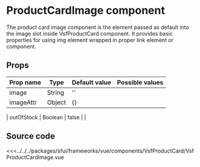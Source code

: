 # ProductCardImage component

The product card image component is the element passed as default into the image slot inside VsfProductCard component. It provides basic properties for using img element wrapped in proper link element or component.   

## Props


| Prop name    | Type     | Default value | Possible values                        |
| ------------ | -------- | ------------- | -------------------------------------- |
| image         | String   | ''            |                                        |
| imageAttr           | Object   | {}            |                                        |

| outOfStock    | Boolean   | false           |                                        |


## Source code

<<<../../../packages/sfui/frameworks/vue/components/VsfProductCard/VsfProductCardImage.vue
